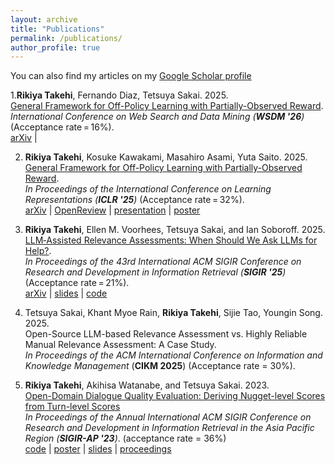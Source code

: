 ```yaml
---
layout: archive
title: "Publications"
permalink: /publications/
author_profile: true
---
```


You can also find my articles on my [Google Scholar profile](https://scholar.google.com/citations?user=9rS9VIYAAAAJ&hl=en)

1.**Rikiya Takehi**, Fernando Diaz, Tetsuya Sakai. 2025. <br>
[General Framework for Off-Policy Learning with Partially-Observed Reward](https://arxiv.org/abs/2510.22681). <br>
*International Conference on Web Search and Data Mining (**WSDM '26**)* (Acceptance rate = 16%).<br>
   [arXiv](https://arxiv.org/abs/2510.22681) |

2. **Rikiya Takehi**, Kosuke Kawakami, Masahiro Asami, Yuta Saito. 2025. <br>
[General Framework for Off-Policy Learning with Partially-Observed Reward](https://openreview.net/forum?id=mUbYof5MKp). <br>
*In Proceedings of the International Conference on Learning Representations (**ICLR '25**)* (Acceptance rate = 32%).<br>
   [arXiv](https://arxiv.org/abs/2506.14439) | [OpenReview](https://openreview.net/forum?id=mUbYof5MKp) | [presentation](https://iclr.cc/virtual/2025/poster/28461) | [poster](https://drive.google.com/file/d/106SG0z4k2d4iA2BwbdVRL4EOi--jDSSX/view?usp=sharing)

4. **Rikiya Takehi**, Ellen M. Voorhees, Tetsuya Sakai, and Ian Soboroff. 2025. <br>
[LLM‑Assisted Relevance Assessments: When Should We Ask LLMs for Help?](https://arxiv.org/abs/2411.06877). <br>
*In Proceedings of the 43rd International ACM SIGIR Conference on Research and Development in Information Retrieval (**SIGIR '25**)* (Acceptance rate = 21%).<br>
   [arXiv](https://arxiv.org/abs/2411.06877) | [slides](https://drive.google.com/file/d/1aoF8ZOxFj3EcjXyw07yiDztj5HP_xbYf/view) | [code](https://github.com/RikiyaT/LARA)

5. Tetsuya Sakai, Khant Myoe Rain, **Rikiya Takehi**, Sijie Tao, Youngin Song. 2025. <br>
Open-Source LLM-based Relevance Assessment vs. Highly Reliable Manual Relevance Assessment: A Case Study. <br>
_In Proceedings of the ACM International Conference on Information and Knowledge Management_ (**CIKM 2025**) (Acceptance rate = 30%).

6. **Rikiya Takehi**, Akihisa Watanabe, and Tetsuya Sakai. 2023. <br>
[Open-Domain Dialogue Quality Evaluation: Deriving Nugget-level Scores from Turn-level Scores](https://doi.org/10.48550/arXiv.2310.00410) <br>
_In Proceedings of the Annual International ACM SIGIR Conference on Research and Development in Information Retrieval in the Asia Pacific Region (**SIGIR-AP '23**)_. (acceptance rate = 36%)<br>
[code](https://github.com/RikiyaT/Nugget-Level-Evaluation) | [poster](https://drive.google.com/file/d/1M194h7nCFwUBVA3eqzapTNneDPFH4zUs/view?usp=sharing) | [slides](https://RikiyaT.github.io/files/nugeval/slides.pdf) | [proceedings](https://dl.acm.org/doi/abs/10.1145/3624918.3625338)
